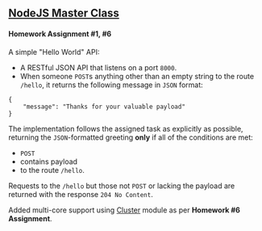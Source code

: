 [NodeJS Master Class](https://pirple.thinkific.com/courses/the-nodejs-master-class)
---
#### Homework Assignment #1, #6

A simple "Hello World" API:

* A RESTful JSON API that listens on a port `8000`.
* When someone `POST`s anything other than an empty string to the route `/hello`,
it returns the following message in `JSON` format:

```
{
    "message": "Thanks for your valuable payload"
}
```

The implementation follows the assigned task as explicitly as possible,
returning the `JSON`-formatted greeting **only** if all of the conditions are met:
* `POST`
* contains payload
* to the route `/hello`.

Requests to the `/hello` but those not `POST` or lacking the payload are returned with the response
 `204 No Content`.

Added multi-core support using [Cluster](https://nodejs.org/docs/latest-v8.x/api/cluster.html) module as per **Homework #6 Assignment**.

